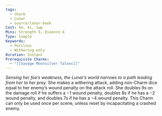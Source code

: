 ```yaml
---
tags:
  - charm
  - Lunar
  - source/lunar-book
Cost: 5m, 4i, 1wp
Mins: Strength 5, Essence 4
Type: Simple
Keywords:
  - Perilous
  - Withering-only
Duration: Instant
Prerequisite Charms:
  - "[[Savage Moonsilver Talons]]"
---
```

*Sensing her foe’s weakness, the Lunar’s world narrows to a path leading from her to her prey.*
She makes a withering attack, adding non-Charm dice equal to her enemy’s wound penalty on the attack roll. She doubles 9s on the damage roll if he suffers a −1 wound penalty, doubles 8s if he has a −2 wound penalty, and doubles 7s if he has a −4 wound penalty. This Charm can only be used once per scene, unless reset by incapacitating a crashed enemy.